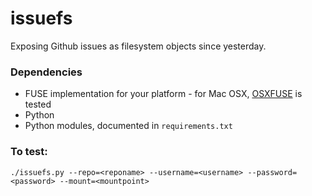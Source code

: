 # issuefs

Exposing Github issues as filesystem objects since yesterday.

### Dependencies

* FUSE implementation for your platform - for Mac OSX, [OSXFUSE](https://osxfuse.github.io/) is tested
* Python
* Python modules, documented in ```requirements.txt```

### To test:

```
./issuefs.py --repo=<reponame> --username=<username> --password=<password> --mount=<mountpoint>
```